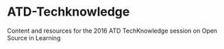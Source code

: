 # ATD-Techknowledge
Content and resources for the 2016 ATD TechKnowledge session on Open Source in Learning
